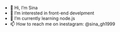 - 👋 Hi, I’m Sina
- 👀 I’m interested in front-end develpment
- 🌱 I’m currently learning node.js
- 📫 How to reach me on inestagram: @sina_gh1999
